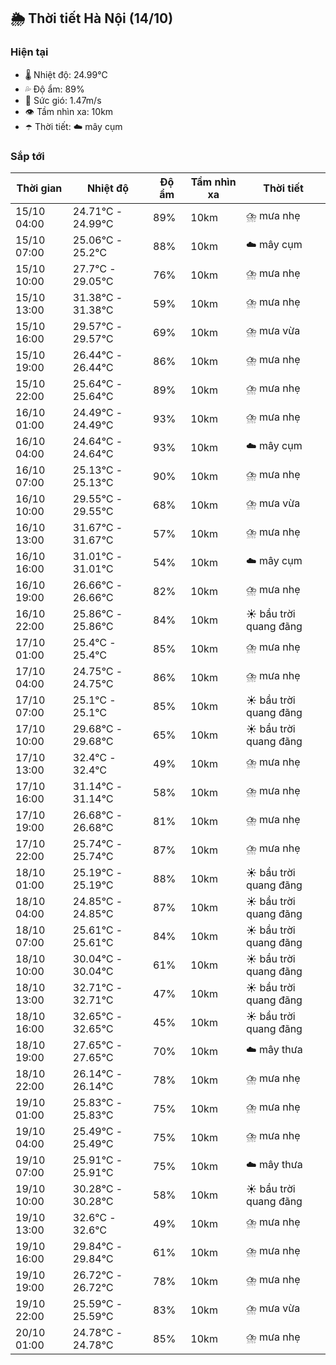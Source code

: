 ## 🌦️ Thời tiết Hà Nội (14/10)

### Hiện tại

- 🌡️ Nhiệt độ: 24.99℃
- 💦 Độ ẩm: 89%
- 💨 Sức gió: 1.47m/s
- 👁️ Tầm nhìn xa: 10km
- ☂️ Thời tiết: ☁️ mây cụm

### Sắp tới

| Thời gian | Nhiệt độ | Độ ẩm | Tầm nhìn xa | Thời tiết |
| --- | --- | --- | --- | --- |
| 15/10 04:00 | 24.71℃ - 24.99℃ | 89% | 10km | ⛈️ mưa nhẹ |
| 15/10 07:00 | 25.06℃ - 25.2℃ | 88% | 10km | ☁️ mây cụm |
| 15/10 10:00 | 27.7℃ - 29.05℃ | 76% | 10km | ⛈️ mưa nhẹ |
| 15/10 13:00 | 31.38℃ - 31.38℃ | 59% | 10km | ⛈️ mưa nhẹ |
| 15/10 16:00 | 29.57℃ - 29.57℃ | 69% | 10km | ⛈️ mưa vừa |
| 15/10 19:00 | 26.44℃ - 26.44℃ | 86% | 10km | ⛈️ mưa nhẹ |
| 15/10 22:00 | 25.64℃ - 25.64℃ | 89% | 10km | ⛈️ mưa nhẹ |
| 16/10 01:00 | 24.49℃ - 24.49℃ | 93% | 10km | ⛈️ mưa nhẹ |
| 16/10 04:00 | 24.64℃ - 24.64℃ | 93% | 10km | ☁️ mây cụm |
| 16/10 07:00 | 25.13℃ - 25.13℃ | 90% | 10km | ⛈️ mưa nhẹ |
| 16/10 10:00 | 29.55℃ - 29.55℃ | 68% | 10km | ⛈️ mưa vừa |
| 16/10 13:00 | 31.67℃ - 31.67℃ | 57% | 10km | ⛈️ mưa nhẹ |
| 16/10 16:00 | 31.01℃ - 31.01℃ | 54% | 10km | ☁️ mây cụm |
| 16/10 19:00 | 26.66℃ - 26.66℃ | 82% | 10km | ⛈️ mưa nhẹ |
| 16/10 22:00 | 25.86℃ - 25.86℃ | 84% | 10km | ☀️ bầu trời quang đãng |
| 17/10 01:00 | 25.4℃ - 25.4℃ | 85% | 10km | ⛈️ mưa nhẹ |
| 17/10 04:00 | 24.75℃ - 24.75℃ | 86% | 10km | ⛈️ mưa nhẹ |
| 17/10 07:00 | 25.1℃ - 25.1℃ | 85% | 10km | ☀️ bầu trời quang đãng |
| 17/10 10:00 | 29.68℃ - 29.68℃ | 65% | 10km | ☀️ bầu trời quang đãng |
| 17/10 13:00 | 32.4℃ - 32.4℃ | 49% | 10km | ⛈️ mưa nhẹ |
| 17/10 16:00 | 31.14℃ - 31.14℃ | 58% | 10km | ⛈️ mưa nhẹ |
| 17/10 19:00 | 26.68℃ - 26.68℃ | 81% | 10km | ⛈️ mưa nhẹ |
| 17/10 22:00 | 25.74℃ - 25.74℃ | 87% | 10km | ⛈️ mưa nhẹ |
| 18/10 01:00 | 25.19℃ - 25.19℃ | 88% | 10km | ☀️ bầu trời quang đãng |
| 18/10 04:00 | 24.85℃ - 24.85℃ | 87% | 10km | ☀️ bầu trời quang đãng |
| 18/10 07:00 | 25.61℃ - 25.61℃ | 84% | 10km | ☀️ bầu trời quang đãng |
| 18/10 10:00 | 30.04℃ - 30.04℃ | 61% | 10km | ☀️ bầu trời quang đãng |
| 18/10 13:00 | 32.71℃ - 32.71℃ | 47% | 10km | ☀️ bầu trời quang đãng |
| 18/10 16:00 | 32.65℃ - 32.65℃ | 45% | 10km | ☀️ bầu trời quang đãng |
| 18/10 19:00 | 27.65℃ - 27.65℃ | 70% | 10km | ☁️ mây thưa |
| 18/10 22:00 | 26.14℃ - 26.14℃ | 78% | 10km | ⛈️ mưa nhẹ |
| 19/10 01:00 | 25.83℃ - 25.83℃ | 75% | 10km | ⛈️ mưa nhẹ |
| 19/10 04:00 | 25.49℃ - 25.49℃ | 75% | 10km | ⛈️ mưa nhẹ |
| 19/10 07:00 | 25.91℃ - 25.91℃ | 75% | 10km | ☁️ mây thưa |
| 19/10 10:00 | 30.28℃ - 30.28℃ | 58% | 10km | ☀️ bầu trời quang đãng |
| 19/10 13:00 | 32.6℃ - 32.6℃ | 49% | 10km | ⛈️ mưa nhẹ |
| 19/10 16:00 | 29.84℃ - 29.84℃ | 61% | 10km | ⛈️ mưa nhẹ |
| 19/10 19:00 | 26.72℃ - 26.72℃ | 78% | 10km | ⛈️ mưa nhẹ |
| 19/10 22:00 | 25.59℃ - 25.59℃ | 83% | 10km | ⛈️ mưa vừa |
| 20/10 01:00 | 24.78℃ - 24.78℃ | 85% | 10km | ⛈️ mưa nhẹ |
